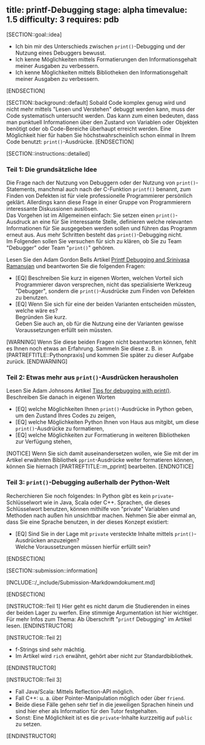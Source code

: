title: printf-Debugging
stage: alpha
timevalue: 1.5
difficulty: 3
requires: pdb
---
[SECTION::goal::idea]

- Ich bin mir des Unterschieds zwischen `print()`-Debugging und der Nutzung eines Debuggers bewusst.
- Ich kenne Möglichkeiten mittels Formatierungen den Informationsgehalt meiner Ausgaben zu verbessern.
- Ich kenne Möglichkeiten mittels Bibliotheken den Informationsgehalt meiner Ausgaben zu verbessern.

[ENDSECTION]

[SECTION::background::default]
Sobald Code komplex genug wird und nicht mehr mittels "Lesen und Verstehen" debuggt werden kann, 
muss der Code systematisch untersucht werden.
Das kann zum einen bedeuten, dass man punktuell Informationen über den Zustand von 
Variablen oder Objekten benötigt oder ob Code-Bereiche überhaupt erreicht werden.
Eine Möglichkeit hier für haben Sie höchstwahrscheinlich schon einmal in Ihrem Code benutzt: 
`print()`-Ausdrücke.
[ENDSECTION]

[SECTION::instructions::detailed]

### Teil 1: Die grundsätzliche Idee

Die Frage nach der Nutzung von Debuggern oder der Nutzung von `print()`-Statements,
manchmal auch nach der C-Funktion `printf()` benannt,
zum Finden von Defekten ist für viele professionelle Programmierer persönlich geklärt.
Allerdings kann diese Frage in einer Gruppe von Programmierern interessante Diskussionen 
auslösen.  
Das Vorgehen ist im Allgemeinen einfach:
Sie setzen einen `print()`-Ausdruck an eine für Sie interessante Stelle, 
definieren welche relevanten Informationen für Sie ausgegeben werden sollen und führen das 
Programm erneut aus.
Aus mehr Schritten besteht das `print()`-Debugging nicht.  
Im Folgenden sollen Sie versuchen für sich zu klären, ob Sie zu Team "Debugger" oder Team 
"`print()`" gehören.

Lesen Sie den Adam Gordon Bells Artikel 
[Printf Debugging and Srinivasa Ramanujan](https://earthly.dev/blog/printf-debugging/)
und beantworten Sie die folgenden Fragen:

  - [EQ] Beschreiben Sie kurz in eigenen Worten, welchen Vorteil sich Programmierer davon 
    versprechen, nicht das spezialisierte Werkzeug "Debugger", sondern die `print()`-Ausdrücke 
    zum Finden von Defekten zu benutzen.
  - [EQ] Wenn Sie sich für eine der beiden Varianten entscheiden müssten, welche wäre es?  
    Begründen Sie kurz.  
    Geben Sie auch an, ob für die Nutzung eine der Varianten gewisse Voraussetzungen 
    erfüllt sein müssten.

[WARNING]
Wenn Sie diese beiden Fragen nicht beantworten können, fehlt es Ihnen noch etwas an Erfahrung.
Sammeln Sie diese z. B. in [PARTREFTITLE::Pythonpraxis] und kommen Sie später zu dieser Aufgabe 
zurück.
[ENDWARNING]

### Teil 2: Etwas mehr aus `print()`-Ausdrücken herausholen

Lesen Sie Adam Johnsons Artikel [Tips for debugging with print()](https://adamj.eu/tech/2021/10/08/tips-for-debugging-with-print/).
Beschreiben Sie danach in eigenen Worten 

  - [EQ] welche Möglichkeiten Ihnen `print()`-Ausdrücke in Python geben, um den Zustand Ihres Codes zu zeigen,
  - [EQ] welche Möglichkeiten Python Ihnen von Haus aus mitgibt, um diese `print()`-Ausdrücke zu formatieren,
  - [EQ] welche Möglichkeiten zur Formatierung in weiteren Bibliotheken zur Verfügung stehen,

[NOTICE]
Wenn Sie sich damit auseinandersetzen wollen, wie Sie mit der im Artikel 
erwähnten Bibliothek `pprint`-Ausdrücke weiter formatieren können, können Sie hiernach 
[PARTREFTITLE::m_pprint] bearbeiten.
[ENDNOTICE]

### Teil 3: `print()`-Debugging außerhalb der Python-Welt

Recherchieren Sie noch folgendes:
In Python gibt es kein `private`-Schlüsselwort wie in Java, Scala oder C++.
Sprachen, die dieses Schlüsselwort benutzen, können mithilfe von 
"private" Variablen und Methoden nach außen hin unsichtbar machen.
Nehmen Sie aber einmal an, dass Sie eine Sprache benutzen, in der dieses Konzept existiert:

  - [EQ] Sind Sie in der Lage mit `private` versteckte Inhalte mittels `print()`-Ausdrücken 
    anzuzeigen?  
    Welche Voraussetzungen müssen hierfür erfüllt sein?

[ENDSECTION]

[SECTION::submission::information]

[INCLUDE::/_include/Submission-Markdowndokument.md]

[ENDSECTION]

[INSTRUCTOR::Teil 1]
Hier geht es nicht darum die Studierenden in eines der beiden Lager zu werfen. 
Eine stimmige Argumentation ist hier wichtiger.  
Für mehr Infos zum Thema: Ab Überschrift "`printf` Debugging" im Artikel lesen. 
[ENDINSTRUCTOR]

[INSTRUCTOR::Teil 2]

- f-Strings sind sehr mächtig.
- Im Artikel wird `rich` erwähnt, gehört aber nicht zur Standardbibliothek.

[ENDINSTRUCTOR]

[INSTRUCTOR::Teil 3]

- Fall Java/Scala: Mittels Reflection-API möglich.  
- Fall C++: u. a. über Pointer-Manipulation möglich oder über `friend`.  
- Beide diese Fälle gehen sehr tief in die jeweiligen Sprachen hinein und sind hier eher als 
  Information für den Tutor festgehalten.  
- Sonst: Eine Möglichkeit ist es die `private`-Inhalte kurzzeitig auf `public` zu setzen.

[ENDINSTRUCTOR]
